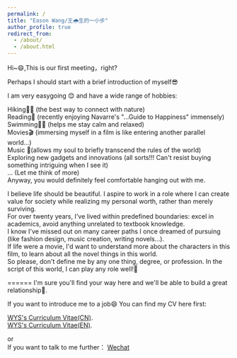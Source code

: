 ```yaml
---
permalink: /
title: "Eason Wang/王🌧️生的一小步"
author_profile: true
redirect_from: 
  - /about/
  - /about.html
---
```


Hi~😄,This is our first meeting，right?

Perhaps I should start with a brief introduction of myself😎

I am very easygoing 😊 and have a wide range of hobbies:

Hiking🧗‍♂️ (the best way to connect with nature)  
Reading📖 (recently enjoying Navarre's "...Guide to Happiness" immensely)  
Swimming🏊‍♂️ (helps me stay calm and relaxed)  
Movies🎬 (immersing myself in a film is like entering another parallel world...)  
Music 🎵(allows my soul to briefly transcend the rules of the world)  
Exploring new gadgets and innovations (all sorts!!! Can't resist buying something intriguing when I see it)  
... (Let me think of more)  
Anyway, you would definitely feel comfortable hanging out with me.  


I believe life should be beautiful. I aspire to work in a role where I can create value for society while realizing my personal worth, rather than merely surviving.   
For over twenty years, I've lived within predefined boundaries: excel in academics, avoid anything unrelated to textbook knowledge.   
I know I've missed out on many career paths I once dreamed of pursuing (like fashion design, music creation, writing novels...).  
If life were a movie, I'd want to understand more about the characters in this film, to learn about all the novel things in this world.   
So please, don't define me by any one thing, degree, or profession. In the script of this world, I can play any role well!💪  

======
I'm sure you'll find your way here and we'll be able to build a great relationship🌹.

If you want to introduce me to a job😄
You can find my CV here first:  
  
[WYS's Curriculum Vitae(CN)](../assets/Curriculum_VitaeCN.pdf).  
[WYS's Curriculum Vitae(EN)](../assets/Curriculum_VitaeEN.pdf).   
  
or  
If you want to talk to me further： [Wechat](../images/wechat.jpg) 
